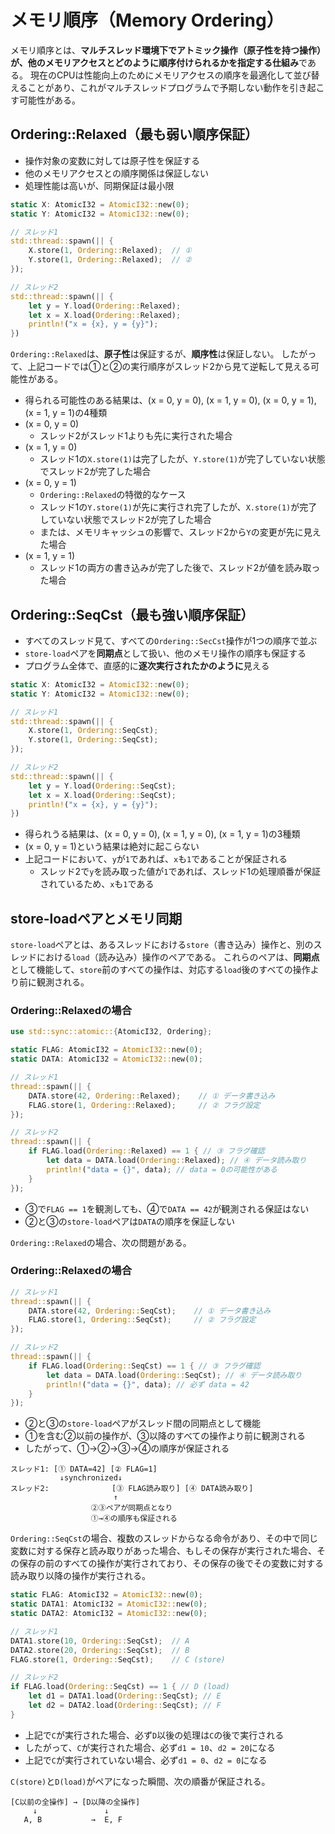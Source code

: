 # メモリ順序（Memory Ordering）

メモリ順序とは、**マルチスレッド環境下でアトミック操作（原子性を持つ操作）が、他のメモリアクセスとどのように順序付けられるかを指定する仕組み**である。
現在のCPUは性能向上のためにメモリアクセスの順序を最適化して並び替えることがあり、これがマルチスレッドプログラムで予期しない動作を引き起こす可能性がある。

## Ordering::Relaxed（最も弱い順序保証）

- 操作対象の変数に対しては原子性を保証する
- 他のメモリアクセスとの順序関係は保証しない
- 処理性能は高いが、同期保証は最小限

```rust
static X: AtomicI32 = AtomicI32::new(0);
static Y: AtomicI32 = AtomicI32::new(0);

// スレッド1
std::thread::spawn(|| {
    X.store(1, Ordering::Relaxed);  // ①
    Y.store(1, Ordering::Relaxed);  // ②
});

// スレッド2
std::thread::spawn(|| {
    let y = Y.load(Ordering::Relaxed);
    let x = X.load(Ordering::Relaxed);
    println!("x = {x}, y = {y}");
})
```

`Ordering::Relaxed`は、**原子性**は保証するが、**順序性**は保証しない。
したがって、上記コードでは①と②の実行順序がスレッド2から見て逆転して見える可能性がある。

- 得られる可能性のある結果は、(x = 0, y = 0), (x = 1, y = 0), (x = 0, y = 1), (x = 1, y = 1)の4種類
- (x = 0, y = 0)
  - スレッド2がスレッド1よりも先に実行された場合
- (x = 1, y = 0)
  - スレッド1の`X.store(1)`は完了したが、`Y.store(1)`が完了していない状態でスレッド2が完了した場合
- (x = 0, y = 1)
  - `Ordering::Relaxed`の特徴的なケース
  - スレッド1の`Y.store(1)`が先に実行され完了したが、`X.store(1)`が完了していない状態でスレッド2が完了した場合
  - または、メモリキャッシュの影響で、スレッド2から`Y`の変更が先に見えた場合
- (x = 1, y = 1)
  - スレッド1の両方の書き込みが完了した後で、スレッド2が値を読み取った場合

## Ordering::SeqCst（最も強い順序保証）

- すべてのスレッド見て、すべての`Ordering::SecCst`操作が1つの順序で並ぶ
- `store-load`ペアを**同期点**として扱い、他のメモリ操作の順序も保証する
- プログラム全体で、直感的に**逐次実行されたかのように**見える

```rust
static X: AtomicI32 = AtomicI32::new(0);
static Y: AtomicI32 = AtomicI32::new(0);

// スレッド1
std::thread::spawn(|| {
    X.store(1, Ordering::SeqCst);
    Y.store(1, Ordering::SeqCst);
});

// スレッド2
std::thread::spawn(|| {
    let y = Y.load(Ordering::SeqCst);
    let x = X.load(Ordering::SeqCst);
    println!("x = {x}, y = {y}");
})
```

- 得られうる結果は、(x = 0, y = 0), (x = 1, y = 0), (x = 1, y = 1)の3種類
- (x = 0, y = 1)という結果は絶対に起こらない
- 上記コードにおいて、`y`が`1`であれば、`x`も`1`であることが保証される
  - スレッド2で`y`を読み取った値が`1`であれば、スレッド1の処理順番が保証されているため、`x`も`1`である

## store-loadペアとメモリ同期

`store-load`ペアとは、あるスレッドにおける`store`（書き込み）操作と、別のスレッドにおける`load`（読み込み）操作のペアである。
これらのペアは、**同期点**として機能して、`store`前のすべての操作は、対応する`load`後のすべての操作より前に観測される。

### Ordering::Relaxedの場合

```rust
use std::sync::atomic::{AtomicI32, Ordering};

static FLAG: AtomicI32 = AtomicI32::new(0);
static DATA: AtomicI32 = AtomicI32::new(0);

// スレッド1
thread::spawn(|| {
    DATA.store(42, Ordering::Relaxed);    // ① データ書き込み
    FLAG.store(1, Ordering::Relaxed);     // ② フラグ設定
});

// スレッド2
thread::spawn(|| {
    if FLAG.load(Ordering::Relaxed) == 1 { // ③ フラグ確認
        let data = DATA.load(Ordering::Relaxed); // ④ データ読み取り
        println!("data = {}", data); // data = 0の可能性がある
    }
});
```

- ③で`FLAG == 1`を観測しても、④で`DATA == 42`が観測される保証はない
- ②と③の`store-load`ペアは`DATA`の順序を保証しない

`Ordering::Relaxed`の場合、次の問題がある。

### Ordering::Relaxedの場合

```rust
// スレッド1
thread::spawn(|| {
    DATA.store(42, Ordering::SeqCst);    // ① データ書き込み
    FLAG.store(1, Ordering::SeqCst);     // ② フラグ設定
});

// スレッド2
thread::spawn(|| {
    if FLAG.load(Ordering::SeqCst) == 1 { // ③ フラグ確認
        let data = DATA.load(Ordering::SeqCst); // ④ データ読み取り
        println!("data = {}", data); // 必ず data = 42
    }
});
```

- ②と③の`store-load`ペアがスレッド間の同期点として機能
- ①を含む②以前の操作が、③以降のすべての操作より前に観測される
- したがって、①→②→③→④の順序が保証される

```text
スレッド1: [① DATA=42] [② FLAG=1]
           ↓synchronized↓
スレッド2:              [③ FLAG読み取り] [④ DATA読み取り]
                       ↑
                  ②③ペアが同期点となり
                  ①→④の順序も保証される
```

`Ordering::SeqCst`の場合、複数のスレッドからなる命令があり、その中で同じ変数に対する保存と読み取りがあった場合、もしその保存が実行された場合、その保存の前のすべての操作が実行されており、その保存の後でその変数に対する読み取り以降の操作が実行される。

```rust
static FLAG: AtomicI32 = AtomicI32::new(0);
static DATA1: AtomicI32 = AtomicI32::new(0);
static DATA2: AtomicI32 = AtomicI32::new(0);

// スレッド1
DATA1.store(10, Ordering::SeqCst);  // A
DATA2.store(20, Ordering::SeqCst);  // B
FLAG.store(1, Ordering::SeqCst);    // C (store)

// スレッド2
if FLAG.load(Ordering::SeqCst) == 1 { // D (load)
    let d1 = DATA1.load(Ordering::SeqCst); // E
    let d2 = DATA2.load(Ordering::SeqCst); // F
}
```

- 上記で`C`が実行された場合、必ず`D`以後の処理は`C`の後で実行される
- したがって、`C`が実行された場合、必ず`d1 = 10`、`d2 = 20`になる
- 上記で`C`が実行されていない場合、必ず`d1 = 0`、`d2 = 0`になる

`C(store)`と`D(load)`がペアになった瞬間、次の順番が保証される。

```text
[C以前の全操作] → [D以降の全操作]
     ↓               ↓
   A, B           →  E, F
```
